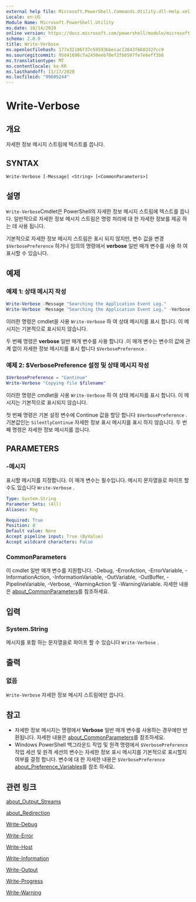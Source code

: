 ```yaml
---
external help file: Microsoft.PowerShell.Commands.Utility.dll-Help.xml
Locale: en-US
Module Name: Microsoft.PowerShell.Utility
ms.date: 10/14/2020
online version: https://docs.microsoft.com/powershell/module/microsoft.powershell.utility/write-verbose?view=powershell-7.2&WT.mc_id=ps-gethelp
schema: 2.0.0
title: Write-Verbose
ms.openlocfilehash: 177e32106f37c59593bbecac13843f6603327cc9
ms.sourcegitcommit: 95d41698c7a2450eeb70ef2fb6507fe7e6eff3b6
ms.translationtype: MT
ms.contentlocale: ko-KR
ms.lasthandoff: 11/17/2020
ms.locfileid: "99605244"
---
```

# Write-Verbose

## 개요
자세한 정보 메시지 스트림에 텍스트를 씁니다.

## SYNTAX

```
Write-Verbose [-Message] <String> [<CommonParameters>]
```

## 설명

`Write-Verbose`Cmdlet은 PowerShell의 자세한 정보 메시지 스트림에 텍스트를 씁니다. 일반적으로 자세한 정보 메시지 스트림은 명령 처리에 대 한 자세한 정보를 제공 하는 데 사용 됩니다.

기본적으로 자세한 정보 메시지 스트림은 표시 되지 않지만, 변수 값을 변경 `$VerbosePreference` 하거나 임의의 명령에서 **verbose** 일반 매개 변수를 사용 하 여 표시할 수 있습니다.

## 예제

### 예제 1: 상태 메시지 작성

```powershell
Write-Verbose -Message "Searching the Application Event Log."
Write-Verbose -Message "Searching the Application Event Log." -Verbose
```

이러한 명령은 cmdlet을 사용 `Write-Verbose` 하 여 상태 메시지를 표시 합니다. 이 메시지는 기본적으로 표시되지 않습니다.

두 번째 명령은 **verbose** 일반 매개 변수를 사용 합니다 .이 매개 변수는 변수의 값에 관계 없이 자세한 정보 메시지를 표시 합니다 `$VerbosePreference` .

### 예제 2: $VerbosePreference 설정 및 상태 메시지 작성

```powershell
$VerbosePreference = "Continue"
Write-Verbose "Copying file $filename"
```

이러한 명령은 cmdlet을 사용 `Write-Verbose` 하 여 상태 메시지를 표시 합니다. 이 메시지는 기본적으로 표시되지 않습니다.

첫 번째 명령은 기본 설정 변수에 Continue 값을 할당 합니다 `$VerbosePreference` . 기본값인는 `SilentlyContinue` 자세한 정보 표시 메시지를 표시 하지 않습니다. 두 번째 명령은 자세한 정보 메시지를 씁니다.

## PARAMETERS

### -메시지

표시할 메시지를 지정합니다. 이 매개 변수는 필수입니다. 메시지 문자열을로 파이프 할 수도 있습니다 `Write-Verbose` .

```yaml
Type: System.String
Parameter Sets: (All)
Aliases: Msg

Required: True
Position: 0
Default value: None
Accept pipeline input: True (ByValue)
Accept wildcard characters: False
```

### CommonParameters

이 cmdlet 일반 매개 변수를 지원합니다. -Debug, -ErrorAction, -ErrorVariable, -InformationAction, -InformationVariable, -OutVariable, -OutBuffer, -PipelineVariable, -Verbose, -WarningAction 및 -WarningVariable. 자세한 내용은 [about_CommonParameters](../Microsoft.PowerShell.Core/About/about_CommonParameters.md)를 참조하세요.

## 입력

### System.String

메시지를 포함 하는 문자열을로 파이프 할 수 있습니다 `Write-Verbose` .

## 출력

### 없음

`Write-Verbose` 자세한 정보 메시지 스트림에만 씁니다.

## 참고

- 자세한 정보 메시지는 명령에서 **Verbose** 일반 매개 변수를 사용하는 경우에만 반환됩니다. 자세한 내용은 [about_CommonParameters](https://go.microsoft.com/fwlink/?LinkID=113216)를 참조하세요.
- Windows PowerShell 백그라운드 작업 및 원격 명령에서 `$VerbosePreference` 작업 세션 및 원격 세션의 변수는 자세한 정보 표시 메시지를 기본적으로 표시할지 여부를 결정 합니다.
  변수에 대 한 자세한 내용은 `$VerbosePreference` [about_Preference_Variables](../Microsoft.PowerShell.Core/About/about_Preference_Variables.md)를 참조 하세요.

## 관련 링크

[about_Output_Streams](../Microsoft.PowerShell.Core/About/about_Output_Streams.md)

[about_Redirection](../Microsoft.PowerShell.Core/About/about_Redirection.md)

[Write-Debug](Write-Debug.md)

[Write-Error](Write-Error.md)

[Write-Host](Write-Host.md)

[Write-Information](Write-Information.md)

[Write-Output](Write-Output.md)

[Write-Progress](Write-Progress.md)

[Write-Warning](Write-Warning.md)
